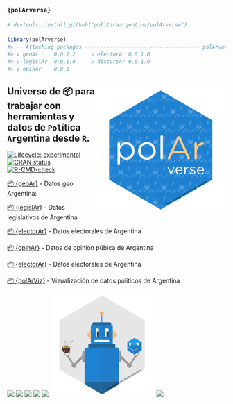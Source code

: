 
<!-- README.md is generated from README.Rmd. Please edit that file -->

### `{polArverse}`

``` r
# devtools::install_github("politicaargentina/polArverse")

library(polArverse)
#> -- Attaching packages ------------------------------------- polArverse0.0.1.0 --
#> v geoAr     0.0.1.2     v electorAr 0.0.1.0
#> v legislAr  0.0.1.0     v discursAr 0.0.1.0
#> v opinAr    0.0.1
```

## <a><img src="man/figures/logo.png" align="right" width="300"/></a> Universo de :package: para trabajar con herramientas y datos de `Pol`ítica `Ar`gentina desde `R`.

<!-- badges: start -->

[![Lifecycle:
experimental](https://img.shields.io/badge/lifecycle-experimental-orange.svg)](https://lifecycle.r-lib.org/articles/stages.html#experimental)
[![CRAN
status](https://www.r-pkg.org/badges/version/polArverse)](https://CRAN.R-project.org/package=opinAr)
[![R-CMD-check](https://github.com/PoliticaArgentina/polArverse/workflows/R-CMD-check/badge.svg)](https://github.com/PoliticaArgentina/polArverse/actions)

<!-- badges: end -->

[:package: {geoAr}](https://github.com/PoliticaArgentina/geoAr) - Datos
*geo* Argentina:

[:package: {legislAr}](https://github.com/PoliticaArgentina/legislAr) -
Datos legislativos de Argentina

[:package: {electorAr}](https://github.com/PoliticaArgentina/opinAr) -
Datos electorales de Argentina

[:package: {opinAr}](https://github.com/PoliticaArgentina/opinAr) -
Datos de opinión púbica de Argentina

[:package: {electorAr}](https://github.com/PoliticaArgentina/opinAr) -
Datos electorales de Argentina

[:package: {polArViz}](https://github.com/PoliticaArgentina/polArViz) -
Vizualización de datos políticos de Argentina

[<img src="https://github.com/politicaargentina/data_warehouse/raw/master/hex/geoAr.png?raw=true" width="240"/>](https://github.com/PoliticaArgentina/geoAr)
[<img src="https://github.com/politicaargentina/data_warehouse/raw/master/hex/opinAr.PNG?raw=true" width="240"/>](https://github.com/PoliticaArgentina/opinAr)
[<img src="https://github.com/politicaargentina/data_warehouse/raw/master/hex/legislAr.png?raw=true" width="240"/>](https://github.com/PoliticaArgentina/legislAr)
[<img src="https://github.com/politicaargentina/data_warehouse/blob/master/hex/discursAr.png?raw=true" width="240"/>](https://github.com/PoliticaArgentina/discursAr)
[<img src="https://github.com/politicaargentina/data_warehouse/blob/master/hex/electorAr.png?raw=true" width="240"/>](https://github.com/PoliticaArgentina/electorAr)
[<img src="https://github.com/PoliticaArgentina/polar_bot/raw/master/hex/polArbot.png" width="240"/>](https://github.com/PoliticaArgentina/polar_bot)
[<img src="https://github.com/PoliticaArgentina/data_warehouse/raw/master/hex/polAr10-10-10.png" width="240"/>](https://github.com/PoliticaArgentina/data_warehouse)
